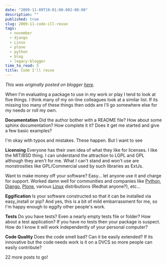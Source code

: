 ```yaml
---
date: "2009-11-09T19:01:00.002-08:00"
description: ""
published: true
slug: 2009-11-code-ill-reuse
tags:
  - november
  - django
  - Linux
  - plone
  - python
  - blog
  - legacy-blogger
time_to_read: 5
title: Code I'll reuse
---
```


_This was originally posted on blogger [here](https://pydanny.blogspot.com/2009/11/code-ill-reuse.html)_.

When I'm evaluating a package to use in my work or play I tend to look at five things. I think many of my on-line colleagues look at a similar list. If its missing too many of these things then odds are I'll go somewhere else for my needs or roll my own.

<span style="font-weight: bold;">Documentation</span>
Did the author bother with a README file? How about some sphinx documentation? How complete it it? Does it get me started and give a few basic examples?

I'm okay with typos and mistakes. These happen. But I want to see

<span style="font-weight: bold;">Licensing</span>
Everyone has their own idea of what they like for licenses. I like the MIT/BSD thing. I can understand the attraction to LGPL and GPL although they aren't for me. What I can't stand and won't use are monstrosities like GPL/Commercial used by such libraries as ExtJs.

Want to make money off your software? Easy... let anyone use it and charge for support. Worked damn well for communities and companies like [Python](https://python.org/), [Django](https://djangoproject.com/), [Plone](https://plone.org/), various [Linux](https://www.linux.org/) distributions (Redhat anyone?), etc...

<span style="font-weight: bold;">Eggification</span>
Is your software constructed so that it can be installed via easy_install or pip? And yes, this is a bit of mild embarrassment for me, so I'm happy enough to eggify other people's work.

<span style="font-weight: bold;">Tests</span>
Do you have tests? Even a nearly empty tests file or folder? How about a test application? If you have no tests then your package is suspect. How do I know it will work independently of your personal computer?

<span style="font-weight: bold;">Code Quality</span>
Does the code smell bad? Can it be easily extended? If its innovative but the code needs work is it on a DVCS so more people can easily contribute?

22 more posts to go!
